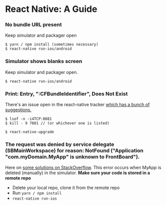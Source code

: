# React Native: A Guide

### No bundle URL present
Keep simulator and packager open
```
$ yarn / npm install (sometimes necessary)
$ react-native run-ios/android
```
### Simulator shows blanks screen

Keep simulator and packager open.
```
$ react-native run-ios/android
```
### Print: Entry, ":CFBundleIdentifier", Does Not Exist
There's an issue open in the react-native tracker [which has a bunch of suggestions.](https://github.com/facebook/react-native/issues/7308)
```
$ lsof -n -i4TCP:8081
$ kill - 9 7601 // (or whichever one is listed)
```
```
$ react-native-upgrade
```

### The request was denied by service delegate (SBMainWorkspace) for reason: NotFound ("Application "com.myDomain.MyApp" is unknown to FrontBoard").
Here on [some solutions on StackOverflow](https://stackoverflow.com/questions/37939749/xcode-8-messages-template-application-error-on-ios-simulator). 
This error occurs when MyApp is deleted (manually) in the simulator.
**Make sure your code is stored in a remote repo**
* Delete your local repo, clone it from the remote repo
* Run `yarn / npm install`
* `react-native run-ios`